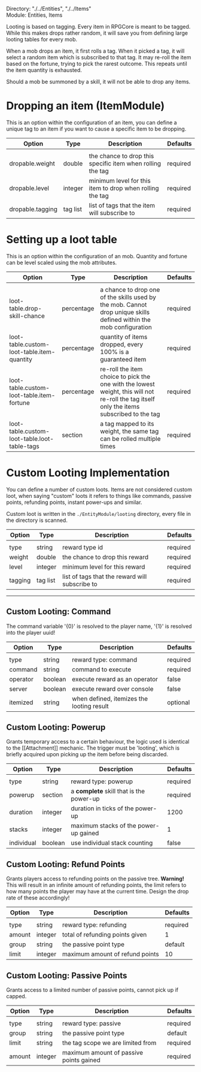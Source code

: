 Directory: "./../Entities", "./../Items"  
Module: Entities, Items

Looting is based on tagging. Every item in RPGCore is meant to be tagged. While this makes drops rather random, it will save you from defining large looting tables for every mob.

When a mob drops an item, it first rolls a tag. When it picked a tag, it will select a random item which is subscribed to that tag. It may re-roll the item based on the fortune, trying to pick the rarest outcome. This repeats until the item quantity is exhausted.

Should a mob be summoned by a skill, it will not be able to drop any items.

# Dropping an item (ItemModule)

This is an option within the configuration of an item, you can define a unique tag to an item if you want to cause a specific item to be dropping.

| Option | Type | Description | Defaults |
|-|-|-|-|
| | | | |
| dropable.weight | double | the chance to drop this specific item when rolling the tag | required |
| dropable.level | integer | minimum level for this item to drop when rolling the tag | required |
| dropable.tagging | tag list | list of tags that the item will subscribe to | required |

# Setting up a loot table

This is an option within the configuration of an mob. Quantity and fortune can be level scaled using the mob attributes.

| Option | Type | Description | Defaults |
|-|-|-|-|
| | | | |
| loot-table.drop-skill-chance | percentage | a chance to drop one of the skills used by the mob. Cannot drop unique skills defined within the mob configuration | required |
| loot-table.custom-loot-table.item-quantity | percentage | quantity of items dropped, every 100% is a guaranteed item | required |
| loot-table.custom-loot-table.item-fortune | percentage | re-roll the item choice to pick the one with the lowest weight, this will not re-roll the tag itself only the items subscribed to the tag | required |
| loot-table.custom-loot-table.loot-table-tags | section | a tag mapped to its weight, the same tag can be rolled multiple times | required |

# Custom Looting Implementation

You can define a number of custom loots. Items are not considered custom loot, when saying "custom" loots it refers to things like commands, passive points, refunding points, instant power-ups and similar. 

Custom loot is written in the `./EntityModule/looting` directory, every file in the directory is scanned.

| Option | Type | Description | Defaults |
|-|-|-|-|
| | | | |
| type | string | reward type id | required |
| weight | double | the chance to drop this reward | required |
| level | integer | minimum level for this reward | required |
| tagging | tag list | list of tags that the reward will subscribe to | required |

***

## Custom Looting: Command

The command variable '{0}' is resolved to the player name, '{1}' is resolved into the player uuid!

| Option | Type | Description | Defaults |
|-|-|-|-|
| | | | |
| type | string | reward type: command | required |
| command | string | command to execute | required |
| operator | boolean | execute reward as an operator | false |
| server | boolean | execute reward over console | false |
| itemized | string | when defined, itemizes the looting result | optional |

## Custom Looting: Powerup

Grants temporary access to a certain behaviour, the logic used is identical to the [[Attachment]] mechanic. The trigger must be 'looting', which is briefly acquired upon picking up the item before being discarded.

| Option | Type | Description | Defaults |
|-|-|-|-|
| | | | |
| type | string | reward type: powerup | required |
| powerup | section | a **complete** skill that is the power-up | required |
| duration | integer | duration in ticks of the power-up  | 1200 |
| stacks | integer | maximum stacks of the power-up gained | 1 |
| individual | boolean | use individual stack counting | false |

## Custom Looting: Refund Points

Grants players access to refunding points on the passive tree. **Warning!** This will result in an infinite amount of refunding points, the limit refers to how many points the player may have at the current time. Design the drop rate of these accordingly!

| Option | Type | Description | Defaults |
|-|-|-|-|
| | | | |
| type | string | reward type: refunding | required |
| amount | integer | total of refunding points given | 1 |
| group | string | the passive point type | default | 
| limit | integer | maximum amount of refund points | 10 |

## Custom Looting: Passive Points

Grants access to a limited number of passive points, cannot pick up if capped.

| Option | Type | Description | Defaults |
|-|-|-|-|
| | | | |
| type | string | reward type: passive | required |
| group | string | the passive point type | default | 
| limit | string | the tag scope we are limited from | required |
| amount | integer | maximum amount of passive points gained | required |